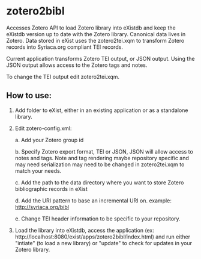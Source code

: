 # zotero2bibl
Accesses Zotero API to load Zotero library into eXistdb and keep the eXistdb version up to date with the Zotero library. 
Canonical data lives in Zotero. Data stored in eXist uses the zotero2tei.xqm to transform Zotero records into Syriaca.org compliant TEI records. 

Current application transforms Zotero TEI output, or JSON output. Using the JSON output allows access to the Zotero tags and notes. 

To change the TEI output edit zotero2tei.xqm. 

## How to use:
1. Add folder to eXist, either in an existing application or as a standalone library.
2. Edit zotero-config.xml:
    
    a. Add your Zotero group id
    
    b. Specify Zotero export format, TEI or JSON, JSON will allow access to notes and tags. Note and tag rendering maybe repository specific and may need serialization may need to be changed in zotero2tei.xqm to match your needs. 
    
    c. Add the path to the data directory where you want to store Zotero bibliographic records in eXist
    
    d. Add the URI pattern to base an incremental URI on. example: http://syriaca.org/bibl  
    
    e. Change TEI header information to be specific to your repository. 

3. Load the library into eXistdb, access the application (ex: http://localhost:8080/exist/apps/zotero2bibl/index.html) and run either "intiate" (to load a new library) or "update" to check for updates in your Zotero library. 
